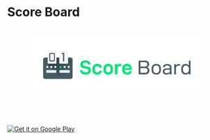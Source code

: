 # Score Board

<h1 align=center>
<img src="Logo/horizontal.png" width=80%>
</h1>

<br><br>





[![Get it on Google Play](http://developer.android.com/images/brand/en_generic_rgb_wo_60.png)](https://play.google.com/store/apps/details?id=io.github.superbderrick.scoreboard)
